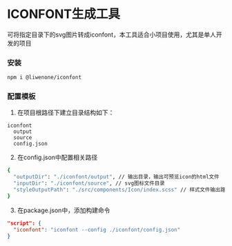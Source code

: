 # ICONFONT生成工具

可将指定目录下的svg图片转成iconfont，本工具适合小项目使用，尤其是单人开发的项目

### 安装
``` bash
npm i @liwenone/iconfont
```

### 配置模板

1. 在项目根路径下建立目录结构如下：
```
iconfont
  output
  source
  config.json
```

2. 在config.json中配置相关路径
``` bash
{
  "outputDir": "./iconfont/output", // 输出目录，输出可预览icon的html文件
  "inputDir": "./iconfont/source", // svg图标文件目录
  "styleOutputPath": "./src/components/Icon/index.scss" // 样式文件输出路径，后缀可自行调整，比如css、less等
}
```

3. 在package.json中，添加构建命令
``` json
"script": {
  "iconfont": "iconfont --config ./iconfont/config.json"
}
```
